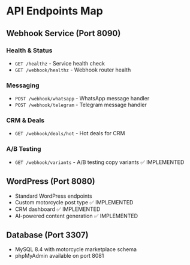 # API Endpoints Map

## Webhook Service (Port 8090)

### Health & Status
- `GET /healthz` - Service health check
- `GET /webhook/healthz` - Webhook router health

### Messaging
- `POST /webhook/whatsapp` - WhatsApp message handler
- `POST /webhook/telegram` - Telegram message handler

### CRM & Deals
- `GET /webhook/deals/hot` - Hot deals for CRM

### A/B Testing
- `GET /webhook/variants` - A/B testing copy variants ✅ IMPLEMENTED

## WordPress (Port 8080)
- Standard WordPress endpoints
- Custom motorcycle post type ✅ IMPLEMENTED
- CRM dashboard ✅ IMPLEMENTED
- AI-powered content generation ✅ IMPLEMENTED

## Database (Port 3307)
- MySQL 8.4 with motorcycle marketplace schema
- phpMyAdmin available on port 8081
